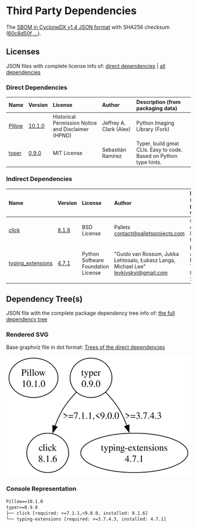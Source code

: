 # Third Party Dependencies

<!--[[[fill sbom_sha256()]]]-->
The [SBOM in CycloneDX v1.4 JSON format](https://git.sr.ht/~sthagen/piemap/blob/default/etc/sbom/cdx.json) with SHA256 checksum ([60c8d50f ...](https://git.sr.ht/~sthagen/piemap/blob/default/etc/sbom/cdx.json.sha256 "sha256:60c8d50f00426501207fb0fd9199f9b556778a7ae387d370dd49a1bfe11163b1")).
<!--[[[end]]] (checksum: 90a4e6b0efe3ddc7b5d5b93bc742f3eb)-->
## Licenses 

JSON files with complete license info of: [direct dependencies](direct-dependency-licenses.json) | [all dependencies](all-dependency-licenses.json)

### Direct Dependencies

<!--[[[fill direct_dependencies_table()]]]-->
| Name                                       | Version                                           | License                                            | Author                  | Description (from packaging data)                                  |
|:-------------------------------------------|:--------------------------------------------------|:---------------------------------------------------|:------------------------|:-------------------------------------------------------------------|
| [Pillow](https://python-pillow.org)        | [10.1.0](https://pypi.org/project/Pillow/10.1.0/) | Historical Permission Notice and Disclaimer (HPND) | Jeffrey A. Clark (Alex) | Python Imaging Library (Fork)                                      |
| [typer](https://github.com/tiangolo/typer) | [0.9.0](https://pypi.org/project/typer/0.9.0/)    | MIT License                                        | Sebastián Ramírez       | Typer, build great CLIs. Easy to code. Based on Python type hints. |
<!--[[[end]]] (checksum: c89c6e6e30509348a4b21dca72f06f3c)-->

### Indirect Dependencies

<!--[[[fill indirect_dependencies_table()]]]-->
| Name                                                             | Version                                                    | License                            | Author                                                                                | Description (from packaging data)                      |
|:-----------------------------------------------------------------|:-----------------------------------------------------------|:-----------------------------------|:--------------------------------------------------------------------------------------|:-------------------------------------------------------|
| [click](https://palletsprojects.com/p/click/)                    | [8.1.6](https://pypi.org/project/click/8.1.6/)             | BSD License                        | Pallets <contact@palletsprojects.com>                                                 | Composable command line interface toolkit              |
| [typing_extensions](https://github.com/python/typing_extensions) | [4.7.1](https://pypi.org/project/typing_extensions/4.7.1/) | Python Software Foundation License | "Guido van Rossum, Jukka Lehtosalo, Łukasz Langa, Michael Lee" <levkivskyi@gmail.com> | Backported and Experimental Type Hints for Python 3.7+ |
<!--[[[end]]] (checksum: c620e5e6d9d46e4e35ff7b749d5230d8)-->

## Dependency Tree(s)

JSON file with the complete package dependency tree info of: [the full dependency tree](package-dependency-tree.json)

### Rendered SVG

Base graphviz file in dot format: [Trees of the direct dependencies](package-dependency-tree.dot.txt)

<img src="./package-dependency-tree.svg" alt="Trees of the direct dependencies" title="Trees of the direct dependencies"/>

### Console Representation

<!--[[[fill dependency_tree_console_text()]]]-->
````console
Pillow==10.1.0
typer==0.9.0
├── click [required: >=7.1.1,<9.0.0, installed: 8.1.6]
└── typing-extensions [required: >=3.7.4.3, installed: 4.7.1]
````
<!--[[[end]]] (checksum: 3afc955f3c8575f3fd85f144f602b971)-->
